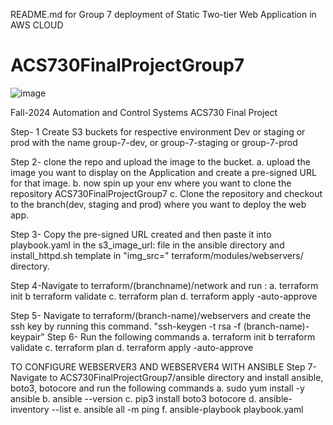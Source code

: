 README.md for Group 7 deployment of Static Two-tier Web Application in AWS CLOUD

# ACS730FinalProjectGroup7
![image](https://github.com/user-attachments/assets/f888b455-ca84-4dc1-a233-e2812a0c9942)

Fall-2024 Automation and Control Systems ACS730 Final Project

Step- 1 Create S3 buckets for respective environment Dev or staging or prod
with the name group-7-dev, or group-7-staging or group-7-prod


Step 2- clone the repo and upload the image to the bucket.
a. upload the image you want to display on the Application and create a pre-signed URL for that image.
b. now spin up your env where you want to clone the repository ACS730FinalProjectGroup7
c. Clone the repository and checkout to the branch(dev, staging and prod) where you want to deploy the web app.

Step 3- Copy the pre-signed URL created and then paste it into playbook.yaml in the s3_image_url: file in the ansible directory and install_httpd.sh template in "img_src=" terraform/modules/webservers/ directory.

Step 4-Navigate to terraform/(branchname)/network and run :
                a. terraform init
                b terraform  validate
                c. terraform plan
                d. terraform apply -auto-approve

Step 5- Navigate to terraform/(branch-name)/webservers and create the ssh key by running this command.
              "ssh-keygen -t rsa -f (branch-name)-keypair"
Step 6- Run the following commands
                a. terraform init
                b terraform  validate
                c. terraform plan
                d. terraform apply -auto-approve


TO CONFIGURE WEBSERVER3 AND WEBSERVER4 WITH ANSIBLE
Step 7- Navigate to ACS730FinalProjectGroup7/ansible directory and install ansible, boto3, botocore and run the following commands
                a. sudo yum install -y ansible
                b. ansible --version
                c. pip3 install boto3 botocore
                d. ansible-inventory --list
                e. ansible all -m ping
                f. ansible-playbook playbook.yaml


